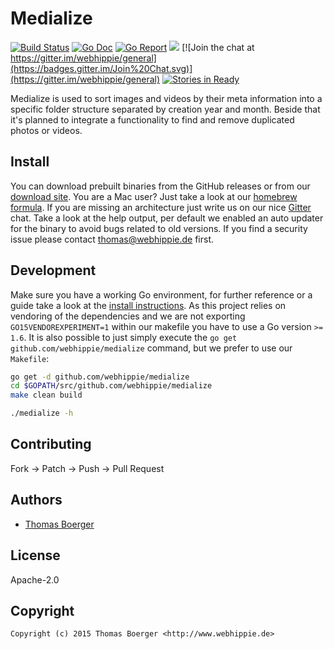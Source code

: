 # Medialize

[![Build Status](http://github.dronehippie.de/api/badges/webhippie/medialize/status.svg)](http://github.dronehippie.de/webhippie/medialize)
[![Go Doc](https://godoc.org/github.com/webhippie/medialize?status.svg)](http://godoc.org/github.com/webhippie/medialize)
[![Go Report](http://goreportcard.com/badge/github.com/webhippie/medialize)](http://goreportcard.com/report/github.com/webhippie/medialize)
[![](https://images.microbadger.com/badges/image/tboerger/medialize.svg)](http://microbadger.com/images/tboerger/medialize "Get your own image badge on microbadger.com")
[![Join the chat at https://gitter.im/webhippie/general](https://badges.gitter.im/Join%20Chat.svg)](https://gitter.im/webhippie/general)
[![Stories in Ready](https://badge.waffle.io/webhippie/medialize.svg?label=ready&title=Ready)](http://waffle.io/webhippie/medialize)

Medialize is used to sort images and videos by their meta information into a specific folder structure separated by creation year and month. Beside that it's planned to integrate a functionality to find and remove duplicated photos or videos.


## Install

You can download prebuilt binaries from the GitHub releases or from our [download site](http://dl.webhippie.de/misc/medialize). You are a Mac user? Just take a look at our [homebrew formula](https://github.com/webhippie/homebrew-webhippie). If you are missing an architecture just write us on our nice [Gitter](https://gitter.im/webhippie/general) chat. Take a look at the help output, per default we enabled an auto updater for the binary to avoid bugs related to old versions. If you find a security issue please contact thomas@webhippie.de first.


## Development

Make sure you have a working Go environment, for further reference or a guide take a look at the [install instructions](http://golang.org/doc/install.html). As this project relies on vendoring of the dependencies and we are not exporting `GO15VENDOREXPERIMENT=1` within our makefile you have to use a Go version `>= 1.6`. It is also possible to just simply execute the `go get github.com/webhippie/medialize` command, but we prefer to use our `Makefile`:

```bash
go get -d github.com/webhippie/medialize
cd $GOPATH/src/github.com/webhippie/medialize
make clean build

./medialize -h
```


## Contributing

Fork -> Patch -> Push -> Pull Request


## Authors

* [Thomas Boerger](https://github.com/tboerger)


## License

Apache-2.0


## Copyright

```
Copyright (c) 2015 Thomas Boerger <http://www.webhippie.de>
```

